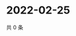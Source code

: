 # 2022-02-25

共 0 条

<!-- BEGIN WEIBO -->
<!-- 最后更新时间 Fri Feb 25 2022 03:12:24 GMT+0800 (China Standard Time) -->

<!-- END WEIBO -->
